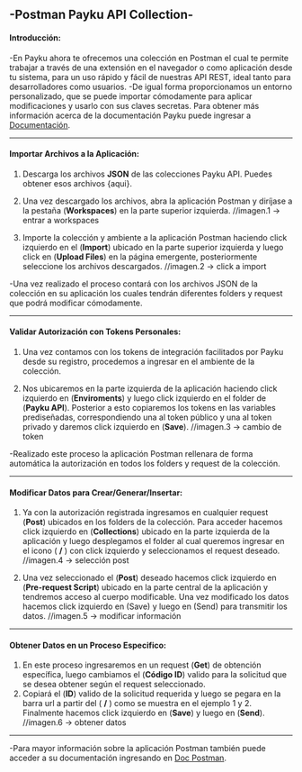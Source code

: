 ## -Postman Payku API Collection-

#### Introducción:
-En Payku ahora te ofrecemos una colección en Postman el cual te permite trabajar a través de una extensión en el navegador o como aplicación desde tu sistema, para un uso rápido y fácil de nuestras API REST, ideal tanto para desarrolladores como usuarios.
-De igual forma proporcionamos un entorno personalizado, que se puede importar cómodamente para aplicar modificaciones y usarlo con sus claves secretas.
Para obtener más información acerca de la documentación Payku puede ingresar a [Documentación](https://docs.payku.cl/ "Documentación").

------------

#### Importar Archivos a la Aplicación:
1. Descarga los archivos **JSON** de las colecciones Payku API. Puedes obtener esos archivos {aqui}.

2. Una vez descargado los archivos, abra la aplicación Postman y diríjase a la pestaña (**Workspaces**) en la parte superior izquierda.
//imagen.1 -> entrar a workspaces

3. Importe la colección y ambiente a la aplicación Postman haciendo click izquierdo en el (**Import**) ubicado en la parte superior izquierda y luego click en (**Upload Files**) en la página emergente, posteriormente seleccione los archivos descargados.
//imagen.2 -> click a import

-Una vez realizado el proceso contará con los archivos JSON de la colección en su aplicación los cuales tendrán diferentes folders y request que podrá modificar cómodamente.

------------

#### Validar Autorización con Tokens Personales:
1. Una vez contamos con los tokens de integración facilitados por Payku desde su registro, procedemos a ingresar en el ambiente de la colección.

2. Nos ubicaremos en la parte izquierda de la aplicación haciendo click izquierdo en (**Enviroments**) y luego click izquierdo en el folder de (**Payku API**). Posterior a esto copiaremos los tokens en las variables prediseñadas, correspondiendo una al token público y una al token privado y daremos click izquierdo en (**Save**).
//imagen.3 -> cambio de token

-Realizado este proceso la aplicación Postman rellenara de forma automática la autorización en todos los folders y request de la colección.

------------

#### Modificar Datos para Crear/Generar/Insertar:
1. Ya con la autorización registrada ingresamos en cualquier request (**Post**) ubicados en los folders de la colección. Para acceder hacemos click izquierdo en (**Collections**) ubicado en la parte izquierda de la aplicación y luego desplegamos el folder al cual queremos ingresar en el icono ( **\/** ) con click izquierdo y seleccionamos el request deseado.
//imagen.4 -> selección post

2. Una vez seleccionado el (**Post**) deseado hacemos click izquierdo en (**Pre-request Script**) ubicado en la parte central de la aplicación y tendremos acceso al cuerpo modificable. Una vez modificado los datos hacemos click izquierdo en (Save) y luego en (Send) para transmitir los datos.
//imagen.5 -> modificar información

------------

#### Obtener Datos en un Proceso Especifico:
1. En este proceso ingresaremos en un request (**Get**) de obtención específica, luego cambiamos el (**Código ID**) valido para la solicitud que se desea obtener según el request seleccionado.
2. Copiará el (**ID**) valido de la solicitud requerida y luego se pegara en la barra url a partir del ( **/** ) como se muestra en el ejemplo 1 y 2. Finalmente hacemos click izquierdo en (**Save**) y luego en (**Send**).
//imagen.6 -> obtener datos

------------

-Para mayor información sobre la aplicación Postman también puede acceder a su documentación ingresando en [Doc Postman](https://learning.postman.com/docs/getting-started/introduction/ "Doc Postman").